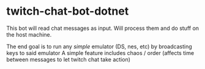 # twitch-chat-bot-dotnet
This bot will read chat messages as input.
Will process them and do stuff on the host machine. 

The end goal is to run any _simple_ emulator (DS, nes, etc) by broadcasting keys to said emulator
A simple feature includes chaos / order (affects time between messages to let twitch chat take action)

